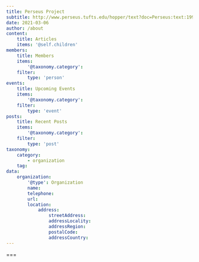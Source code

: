 ```yaml
---
title: Perseus Project
subtitle: http://www.perseus.tufts.edu/hopper/text?doc=Perseus:text:1999.01.0086
date: 2021-03-06
author: /about
content:
    title: Articles
    items: '@self.children'
members:
    title: Members
    items: 
        '@taxonomy.category': 
    filter:
        type: 'person'
events:
    title: Upcoming Events
    items: 
        '@taxonomy.category': 
    filter:
        type: 'event'
posts:
    title: Recent Posts
    items: 
        '@taxonomy.category': 
    filter:
        type: 'post'
taxonomy:
    category:
        - organization
    tag:
data:
    organization:
        '@type': Organization
        name: 
        telephone: 
        url: 
        location:
            address:
                streetAddress: 
                addressLocality: 
                addressRegion: 
                postalCode: 
                addressCountry: 
---
```




===


